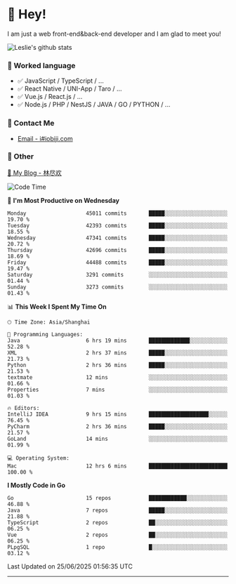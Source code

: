 # 👋 Hey!

I am just a web front-end&back-end developer and I am glad to meet you!

![Leslie's github stats](https://github-readme-stats.vercel.app/api?username=unsafe-ptr&&show_icons=true&&title_color=1abc9c&&icon_color=1abc9c)


### 📝 Worked language

- ✅ JavaScript / TypeScript / ...
- ✅ React Native / UNI-App / Taro / ...
- ✅ Vue.js / React.js / ...
- ✅ Node.js / PHP / NestJS / JAVA / GO / PYTHON / ...

### 📮 Contact Me

- [Email - i#iobiji.com](mailto:i@iobiji.com)


### 🤪 Other

[📌 My Blog - 林尽欢](https://iobiji.com)

<!--START_SECTION:waka-->
![Code Time](http://img.shields.io/badge/Code%20Time-1%2C791%20hrs%2041%20mins-blue)

📅 **I'm Most Productive on Wednesday** 

```text
Monday                   45011 commits       █████░░░░░░░░░░░░░░░░░░░░   19.70 % 
Tuesday                  42393 commits       █████░░░░░░░░░░░░░░░░░░░░   18.55 % 
Wednesday                47341 commits       █████░░░░░░░░░░░░░░░░░░░░   20.72 % 
Thursday                 42696 commits       █████░░░░░░░░░░░░░░░░░░░░   18.69 % 
Friday                   44488 commits       █████░░░░░░░░░░░░░░░░░░░░   19.47 % 
Saturday                 3291 commits        ░░░░░░░░░░░░░░░░░░░░░░░░░   01.44 % 
Sunday                   3273 commits        ░░░░░░░░░░░░░░░░░░░░░░░░░   01.43 % 
```


📊 **This Week I Spent My Time On** 

```text
🕑︎ Time Zone: Asia/Shanghai

💬 Programming Languages: 
Java                     6 hrs 19 mins       █████████████░░░░░░░░░░░░   52.28 % 
XML                      2 hrs 37 mins       █████░░░░░░░░░░░░░░░░░░░░   21.73 % 
Python                   2 hrs 36 mins       █████░░░░░░░░░░░░░░░░░░░░   21.53 % 
textmate                 12 mins             ░░░░░░░░░░░░░░░░░░░░░░░░░   01.66 % 
Properties               7 mins              ░░░░░░░░░░░░░░░░░░░░░░░░░   01.03 % 

🔥 Editors: 
IntelliJ IDEA            9 hrs 15 mins       ███████████████████░░░░░░   76.45 % 
PyCharm                  2 hrs 36 mins       █████░░░░░░░░░░░░░░░░░░░░   21.57 % 
GoLand                   14 mins             ░░░░░░░░░░░░░░░░░░░░░░░░░   01.99 % 

💻 Operating System: 
Mac                      12 hrs 6 mins       █████████████████████████   100.00 % 
```

**I Mostly Code in Go** 

```text
Go                       15 repos            ████████████░░░░░░░░░░░░░   46.88 % 
Java                     7 repos             █████░░░░░░░░░░░░░░░░░░░░   21.88 % 
TypeScript               2 repos             ██░░░░░░░░░░░░░░░░░░░░░░░   06.25 % 
Vue                      2 repos             ██░░░░░░░░░░░░░░░░░░░░░░░   06.25 % 
PLpgSQL                  1 repo              █░░░░░░░░░░░░░░░░░░░░░░░░   03.12 % 
```




 Last Updated on 25/06/2025 01:56:35 UTC
<!--END_SECTION:waka-->
---

